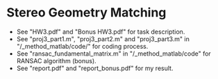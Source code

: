 # Stereo Geometry Matching
* See "HW3.pdf" and "Bonus HW3.pdf" for task description.
* See "proj3_part1.m", "proj3_part2.m" and "proj3_part3.m" in "/_method_matlab/code/" for coding process.
* See "ransac_fundamental_matrix.m" in "/_method_matlab/code" for RANSAC algorithm (bonus).
* See "report.pdf" and "report_bonus.pdf" for my result.
